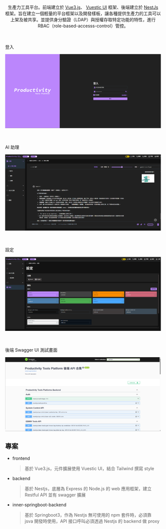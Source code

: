 <p align="center">
 生產力工具平台。前端建立於 <a href="https://vuejs.org/" target="_blank">Vue3.js</a>、 <a href="https://ui.vuestic.dev" target="_blank">Vuestic UI</a> 框架、後端建立於 <a href="https://nestjs.com/" target="_blank">NestJs</a>  框架。旨在建立一個輕量的平台框架以及開發樣板，讓各種提供生產力的工具可以上架及被共享。並提供身分驗證（LDAP）與授權存取特定功能的特性，進行 RBAC（role-based-accesss-control）管控。
 </p>
<p align="left" style="margin-top: 3rem;">
  登入
</p>
 <p align="center">
    <img src="relactive/login.png" width="750" alt="Productivity Tools Platform Logo" />
</p>
<p align="left" style="margin-top: 3rem;">
  AI 助理
</p>
 <p align="center">
    <img src="relactive/ai-chat.png" width="750" alt="Productivity Tools Platform Logo" />
</p>
<p align="left" style="margin-top: 3rem;">
  設定
</p>
 <p align="center">
    <img src="relactive/setting.png" width="750" alt="Productivity Tools Platform Logo" />
</p>
<p align="left" style="margin-top: 3rem;">
  後端 Swagger UI 測試畫面
</p>
 <p align="center">
    <img src="relactive/swagger-ui.png" width="750" alt="Productivity Tools Platform Logo" />
</p>

## 專案

- frontend
  > 基於 Vue3.js，元件擴展使用 Vuestic UI，結合 Tailwind 撰寫 style
- backend
  > 基於 Nestjs，底層為 Express 的 Node.js 的 web 應用框架，建立 Restful API 並有 swagger 擴展
- inner-springboot-backend
  > 基於 Springboot3，作為 Nestjs 無可使用的 npm 套件時，必須靠 jsva 開發時使用，API 接口呼叫必須透過 Nestjs 的 backend 做 proxy
